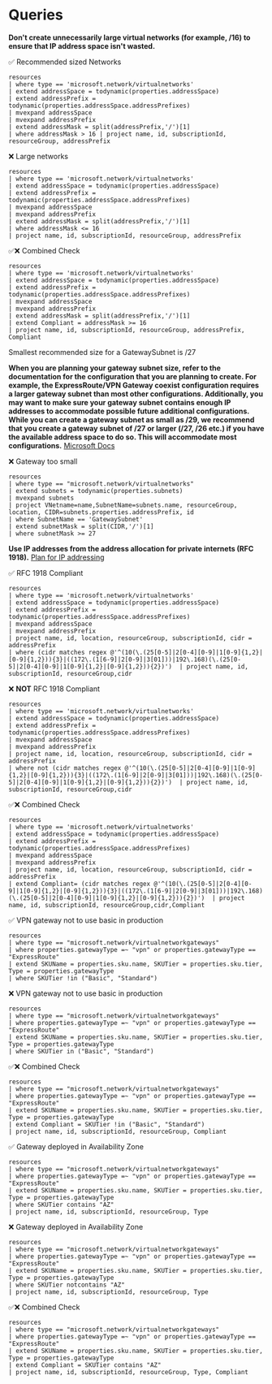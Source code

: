 # Queries

**Don't create unnecessarily large virtual networks (for example, /16) to ensure that IP address space isn't wasted.**

✅ Recommended sized Networks

```kusto
resources 
| where type == 'microsoft.network/virtualnetworks' 
| extend addressSpace = todynamic(properties.addressSpace) 
| extend addressPrefix = todynamic(properties.addressSpace.addressPrefixes) 
| mvexpand addressSpace 
| mvexpand addressPrefix 
| extend addressMask = split(addressPrefix,'/')[1] 
| where addressMask > 16 | project name, id, subscriptionId, resourceGroup, addressPrefix
```

❌ Large networks

```kusto
resources 
| where type == 'microsoft.network/virtualnetworks' 
| extend addressSpace = todynamic(properties.addressSpace) 
| extend addressPrefix = todynamic(properties.addressSpace.addressPrefixes) 
| mvexpand addressSpace 
| mvexpand addressPrefix 
| extend addressMask = split(addressPrefix,'/')[1] 
| where addressMask <= 16 
| project name, id, subscriptionId, resourceGroup, addressPrefix
```

✅❌ Combined Check

```kusto
resources 
| where type == 'microsoft.network/virtualnetworks' 
| extend addressSpace = todynamic(properties.addressSpace) 
| extend addressPrefix = todynamic(properties.addressSpace.addressPrefixes) 
| mvexpand addressSpace 
| mvexpand addressPrefix 
| extend addressMask = split(addressPrefix,'/')[1] 
| extend Compliant = addressMask >= 16 
| project name, id, subscriptionId, resourceGroup, addressPrefix, Compliant
```

Smallest recommended size for a GatewaySubnet is /27

**When you are planning your gateway subnet size, refer to the documentation for the configuration that you are planning to create. For example, the ExpressRoute/VPN Gateway coexist configuration requires a larger gateway subnet than most other configurations. Additionally, you may want to make sure your gateway subnet contains enough IP addresses to accommodate possible future additional configurations. While you can create a gateway subnet as small as /29, we recommend that you create a gateway subnet of /27 or larger (/27, /26 etc.) if you have the available address space to do so. This will accommodate most configurations.** [Microsoft Docs](https://docs.microsoft.com/en-us/azure/vpn-gateway/vpn-gateway-about-vpn-gateway-settings#gwsub)

❌ Gateway too small

```kusto
resources
| where type == "microsoft.network/virtualnetworks"
| extend subnets = todynamic(properties.subnets)
| mvexpand subnets
| project VNetname=name,SubnetName=subnets.name, resourceGroup, location, CIDR=subnets.properties.addressPrefix, id
| where SubnetName == 'GatewaySubnet'
| extend subnetMask = split(CIDR,'/')[1]
| where subnetMask >= 27
```

**Use IP addresses from the address allocation for private internets (RFC 1918).** [Plan for IP addressing](https://docs.microsoft.com/en-us/azure/cloud-adoption-framework/ready/azure-best-practices/plan-for-ip-addressing)

✅ RFC 1918 Compliant

```kusto
resources 
| where type == 'microsoft.network/virtualnetworks' 
| extend addressSpace = todynamic(properties.addressSpace) 
| extend addressPrefix = todynamic(properties.addressSpace.addressPrefixes) 
| mvexpand addressSpace 
| mvexpand addressPrefix 
| project name, id, location, resourceGroup, subscriptionId, cidr = addressPrefix 
| where (cidr matches regex @'^(10(\.(25[0-5]|2[0-4][0-9]|1[0-9]{1,2}|[0-9]{1,2})){3}|((172\.(1[6-9]|2[0-9]|3[01]))|192\.168)(\.(25[0-5]|2[0-4][0-9]|1[0-9]{1,2}|[0-9]{1,2})){2})')  | project name, id, subscriptionId, resourceGroup,cidr
```

❌ **NOT** RFC 1918 Compliant

```kusto
resources 
| where type == 'microsoft.network/virtualnetworks' 
| extend addressSpace = todynamic(properties.addressSpace) 
| extend addressPrefix = todynamic(properties.addressSpace.addressPrefixes) 
| mvexpand addressSpace 
| mvexpand addressPrefix 
| project name, id, location, resourceGroup, subscriptionId, cidr = addressPrefix 
| where not (cidr matches regex @'^(10(\.(25[0-5]|2[0-4][0-9]|1[0-9]{1,2}|[0-9]{1,2})){3}|((172\.(1[6-9]|2[0-9]|3[01]))|192\.168)(\.(25[0-5]|2[0-4][0-9]|1[0-9]{1,2}|[0-9]{1,2})){2})')  | project name, id, subscriptionId, resourceGroup,cidr
```

✅❌ Combined Check

```kusto
resources 
| where type == 'microsoft.network/virtualnetworks' 
| extend addressSpace = todynamic(properties.addressSpace) 
| extend addressPrefix = todynamic(properties.addressSpace.addressPrefixes) 
| mvexpand addressSpace 
| mvexpand addressPrefix 
| project name, id, location, resourceGroup, subscriptionId, cidr = addressPrefix 
| extend Compliant= (cidr matches regex @'^(10(\.(25[0-5]|2[0-4][0-9]|1[0-9]{1,2}|[0-9]{1,2})){3}|((172\.(1[6-9]|2[0-9]|3[01]))|192\.168)(\.(25[0-5]|2[0-4][0-9]|1[0-9]{1,2}|[0-9]{1,2})){2})')  | project name, id, subscriptionId, resourceGroup,cidr,Compliant
```

✅ VPN gateway not to use basic in production

```kusto
resources
| where type == "microsoft.network/virtualnetworkgateways"
| where properties.gatewayType =~ "vpn" or properties.gatewayType == "ExpressRoute"
| extend SKUName = properties.sku.name, SKUTier = properties.sku.tier, Type = properties.gatewayType
| where SKUTier !in ("Basic", "Standard")
```

❌ VPN gateway not to use basic in production

```kusto
resources
| where type == "microsoft.network/virtualnetworkgateways"
| where properties.gatewayType =~ "vpn" or properties.gatewayType == "ExpressRoute"
| extend SKUName = properties.sku.name, SKUTier = properties.sku.tier, Type = properties.gatewayType
| where SKUTier in ("Basic", "Standard")
```

✅❌ Combined Check

```kusto
resources
| where type == "microsoft.network/virtualnetworkgateways"
| where properties.gatewayType =~ "vpn" or properties.gatewayType == "ExpressRoute"
| extend SKUName = properties.sku.name, SKUTier = properties.sku.tier, Type = properties.gatewayType
| extend Compliant = SKUTier !in ("Basic", "Standard")
| project name, id, subscriptionId, resourceGroup, Compliant
```

✅ Gateway deployed in Availability Zone

```kusto
resources
| where type == "microsoft.network/virtualnetworkgateways"
| where properties.gatewayType =~ "vpn" or properties.gatewayType == "ExpressRoute"
| extend SKUName = properties.sku.name, SKUTier = properties.sku.tier, Type = properties.gatewayType
| where SKUTier contains "AZ"
| project name, id, subscriptionId, resourceGroup, Type
```

❌ Gateway deployed in Availability Zone

```kusto
resources
| where type == "microsoft.network/virtualnetworkgateways"
| where properties.gatewayType =~ "vpn" or properties.gatewayType == "ExpressRoute"
| extend SKUName = properties.sku.name, SKUTier = properties.sku.tier, Type = properties.gatewayType
| where SKUTier notcontains "AZ"
| project name, id, subscriptionId, resourceGroup, Type
```

✅❌ Combined Check

```kusto
resources
| where type == "microsoft.network/virtualnetworkgateways"
| where properties.gatewayType =~ "vpn" or properties.gatewayType == "ExpressRoute"
| extend SKUName = properties.sku.name, SKUTier = properties.sku.tier, Type = properties.gatewayType
| extend Compliant = SKUTier contains "AZ"
| project name, id, subscriptionId, resourceGroup, Type, Compliant
```

